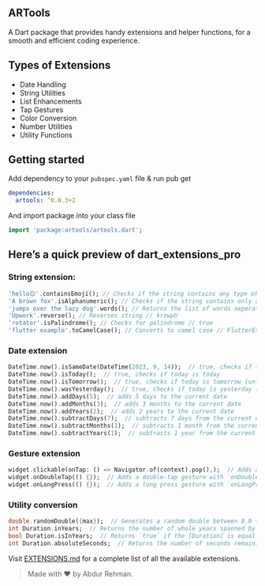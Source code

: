 ## ARTools

A Dart package that provides handy extensions and helper functions, for a smooth and efficient coding experience.

## Types of Extensions
- Date Handling <br>
- String Utilities <br>
- List Enhancements <br>
- Tap Gestures <br>
- Color Conversion <br>
- Number Utilities <br>
- Utility Functions


## Getting started

Add dependency to your `pubspec.yaml` file & run pub get
```yaml
dependencies:
  artools: ^0.0.3+2
```

And import package into your class file

```dart
import 'package:artools/artools.dart';
```
## Here’s a quick preview of dart_extensions_pro
### String extension:

```dart
'hello😊'.containsEmoji(); // Checks if the string contains any type of emoji.
'A brown fox'.isAlphanumeric(); // Checks if the string contains only alphanumeric characters.
'jumps over the lazy dog'.words(); // Returns the list of words seperated by single space in a sentence
'Upwork'.reverse(); // Reverses string // krowpU
'rotator'.isPalindrome(); // Checks for palindrome // true
'flutter example'.toCamelCase(); // Converts to camel case // FlutterExample
```

### Date extension

```dart
DateTime.now().isSameDate(DateTime(2023, 9, 14));  // true, checks if today matches the provided date
DateTime.now().isToday();  // true, checks if today is today
DateTime.now().isTomorrow();  // true, checks if today is tomorrow (unlikely)
DateTime.now().wasYesterday();  // true, checks if today is yesterday (false)
DateTime.now().addDays(5);  // adds 5 days to the current date
DateTime.now().addMonths(3);  // adds 3 months to the current date
DateTime.now().addYears(2);  // adds 2 years to the current date
DateTime.now().subtractDays(7);  // subtracts 7 days from the current date
DateTime.now().subtractMonths(1);  // subtracts 1 month from the current date
DateTime.now().subtractYears(1);  // subtracts 1 year from the current date
```

### Gesture extension

```dart
widget.clickable(onTap: () => Navigator.of(context).pop(),);  // Adds a basic tap gesture with `clickable()`
widget.onDoubleTap(() {});  // Adds a double-tap gesture with `onDoubleTap()`
widget.onLongPress(() {});  // Adds a long press gesture with `onLongPress()`
``` 


### Utility conversion

```dart
double.randomDouble({max});  // Generates a random double between 0.0 (inclusive) and 1.0 (exclusive).
int Duration.inYears;  // Returns the number of whole years spanned by this [Duration].
bool Duration.isInYears;  // Returns `true` if the [Duration] is equal to or longer than one year.
int Duration.absoluteSeconds;  // Returns the number of seconds remaining after accounting for whole minutes.
```

Visit [EXTENSIONS.md](https://github.com/mani53-dev/artools/blob/main/DOC_EXTENSION.md) for a complete list of all the available extensions.

>Made with ❤️ by Abdur Rehman.

